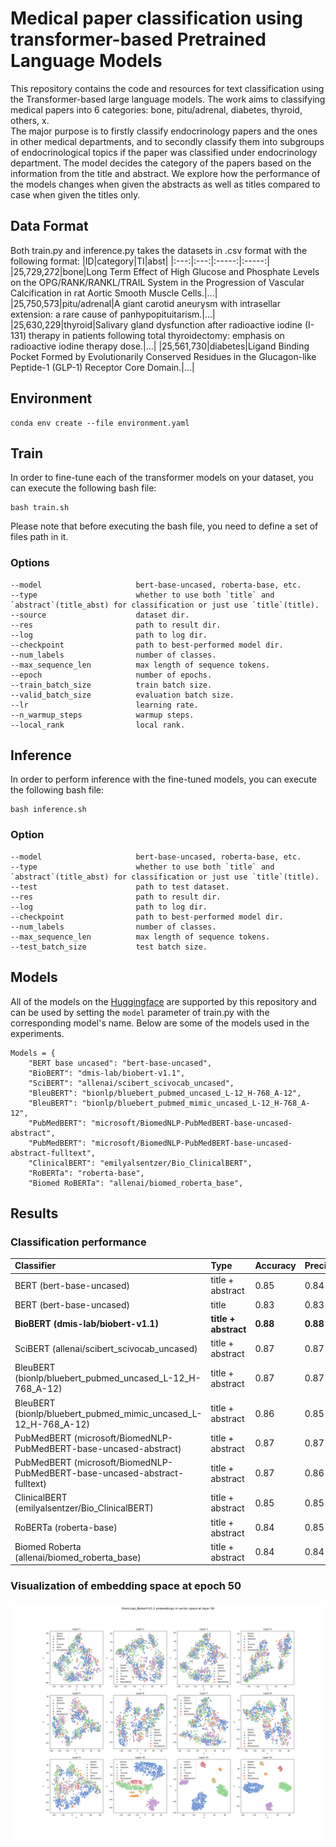 # Medical paper classification using transformer-based Pretrained Language Models
This repository contains the code and resources for text classification using the Transformer-based large language models. The work aims to classifying medical papers into 6 categories: bone, pitu/adrenal, diabetes, thyroid, others, x.     
The major purpose is to firstly classify endocrinology papers and the ones in other medical departments, and to secondly classify them into subgroups of endocrinological topics if the paper was classified under endocrinology department. The model decides the category of the papers based on the information from the title and abstract. We explore how the performance of the models changes when given the abstracts as well as titles compared to case when given the titles only. 

## Data Format
Both train.py and inference.py takes the datasets in .csv format with the following format:
|ID|category|TI|abst|
|:---:|:---:|:-----:|:-----:|
|25,729,272|bone|Long Term Effect of High Glucose and Phosphate Levels on the OPG/RANK/RANKL/TRAIL System in the Progression of Vascular Calcification in rat Aortic Smooth Muscle Cells.|...|
|25,750,573|pitu/adrenal|A giant carotid aneurysm with intrasellar extension: a rare cause of panhypopituitarism.|...|
|25,630,229|thyroid|Salivary gland dysfunction after radioactive iodine (I-131) therapy in patients following total thyroidectomy: emphasis on radioactive iodine therapy dose.|...|
|25,561,730|diabetes|Ligand Binding Pocket Formed by Evolutionarily Conserved Residues in the Glucagon-like Peptide-1 (GLP-1) Receptor Core Domain.|...|

## Environment
```shell
conda env create --file environment.yaml
```

## Train
In order to fine-tune each of the transformer models on your dataset, you can execute the following bash file:
```shell
bash train.sh
```
Please note that before executing the bash file, you need to define a set of files path in it.

### Options
```
--model                     bert-base-uncased, roberta-base, etc.
--type                      whether to use both `title` and `abstract`(title_abst) for classification or just use `title`(title).
--source                    dataset dir.
--res                       path to result dir.
--log                       path to log dir.
--checkpoint                path to best-performed model dir.
--num_labels                number of classes.
--max_sequence_len          max length of sequence tokens.
--epoch                     number of epochs.
--train_batch_size          train batch size.
--valid_batch_size          evaluation batch size.
--lr                        learning rate.
--n_warmup_steps            warmup steps.
--local_rank                local rank.
```
## Inference
In order to perform inference with the fine-tuned models, you can execute the following bash file:
```shell
bash inference.sh
```

### Option
```
--model                     bert-base-uncased, roberta-base, etc.
--type                      whether to use both `title` and `abstract`(title_abst) for classification or just use `title`(title).
--test                      path to test dataset.
--res                       path to result dir.
--log                       path to log dir.
--checkpoint                path to best-performed model dir.
--num_labels                number of classes.
--max_sequence_len          max length of sequence tokens.
--test_batch_size           test batch size.
```

## Models
All of the models on the [Huggingface](https://huggingface.co/transformers) are supported by this repository and can be used by setting the `model` parameter of train.py with the corresponding model's name. Below are some of the models used in the experiments.
```
Models = {
    "BERT base uncased": "bert-base-uncased",
    "BioBERT": "dmis-lab/biobert-v1.1",
    "SciBERT": "allenai/scibert_scivocab_uncased",
    "BleuBERT": "bionlp/bluebert_pubmed_uncased_L-12_H-768_A-12",
    "BleuBERT": "bionlp/bluebert_pubmed_mimic_uncased_L-12_H-768_A-12",
    "PubMedBERT": "microsoft/BiomedNLP-PubMedBERT-base-uncased-abstract",
    "PubMedBERT": "microsoft/BiomedNLP-PubMedBERT-base-uncased-abstract-fulltext",
    "ClinicalBERT": "emilyalsentzer/Bio_ClinicalBERT",
    "RoBERTa": "roberta-base",
    "Biomed RoBERTa": "allenai/biomed_roberta_base",
```
## Results
### Classification performance
<table class="tg">
  <tr>
    <td class="tg-fymr" rowspan="2"><b>Classifier</th>
    <td class="tg-fymr" rowspan="2"><b>Type</th>
    <td class="tg-fymr" rowspan="2"><b>Accuracy</th>
    <td class="tg-fymr" rowspan="2"><b>Precision</th>
    <td class="tg-fymr" rowspan="2"><b>Recall</th>
    <td class="tg-fymr" rowspan="2"><b>F1</th>
  </tr>
<tbody>
  <tr>
    <td class="tg-xnov">BERT (bert-base-uncased)</td>
    <td class="tg-xnov"> title + abstract </td>
    <td class="tg-xnov"> 0.85 </td>
    <td class="tg-xnov"> 0.84 </td>
    <td class="tg-xnov"> 0.85 </td>
    <td class="tg-xnov"> 0.85 </td>
  </tr>
    <tr>
    <td class="tg-xnov">BERT (bert-base-uncased)</td>
    <td class="tg-xnov"> title </td>
    <td class="tg-xnov"> 0.83 </td>
    <td class="tg-xnov"> 0.83 </td>
    <td class="tg-xnov"> 0.83 </td>
    <td class="tg-xnov"> 0.83 </td>
  </tr>

  <tr>
    <td class="tg-xnov"><b>BioBERT (dmis-lab/biobert-v1.1)</td>
    <td class="tg-xnov"><b> title + abstract </td>
    <td class="tg-xnov"><b> 0.88 </td>
    <td class="tg-xnov"><b> 0.88 </td>
    <td class="tg-xnov"><b> 0.88 </td>
    <td class="tg-xnov"><b> 0.88 </td>
  </tr>
  <tr>
    <td class="tg-xnov">SciBERT (allenai/scibert_scivocab_uncased)</td>
    <td class="tg-xnov"> title + abstract </td>
    <td class="tg-xnov"> 0.87 </td>
    <td class="tg-xnov"> 0.87 </td>
    <td class="tg-xnov"> 0.87 </td>
    <td class="tg-xnov"> 0.87 </td>
  </tr>
  <tr>
    <td class="tg-xnov">BleuBERT (bionlp/bluebert_pubmed_uncased_L-12_H-768_A-12)</td>
    <td class="tg-xnov"> title + abstract </td>
    <td class="tg-xnov"> 0.87 </td>
    <td class="tg-xnov"> 0.87 </td>
    <td class="tg-xnov"> 0.87 </td>
    <td class="tg-xnov"> 0.87 </td>
  </tr>
  <tr>
    <td class="tg-xnov">BleuBERT (bionlp/bluebert_pubmed_mimic_uncased_L-12_H-768_A-12)</td>
    <td class="tg-xnov"> title + abstract </td>
    <td class="tg-xnov"> 0.86 </td>
    <td class="tg-xnov"> 0.85 </td>
    <td class="tg-xnov"> 0.86 </td>
    <td class="tg-xnov"> 0.85 </td>
  </tr>
  <tr>
    <td class="tg-xnov">PubMedBERT (microsoft/BiomedNLP-PubMedBERT-base-uncased-abstract)</td>
    <td class="tg-xnov"> title + abstract </td>
    <td class="tg-xnov"> 0.87 </td>
    <td class="tg-xnov"> 0.87 </td>
    <td class="tg-xnov"> 0.87 </td>
    <td class="tg-xnov"> 0.87 </td>
  </tr>
  <tr>
    <td class="tg-xnov">PubMedBERT (microsoft/BiomedNLP-PubMedBERT-base-uncased-abstract-fulltext)</td>
    <td class="tg-xnov"> title + abstract </td>
    <td class="tg-xnov"> 0.87 </td>
    <td class="tg-xnov"> 0.86 </td>
    <td class="tg-xnov"> 0.87 </td>
    <td class="tg-xnov"> 0.86 </td>
  </tr>
  <tr>
    <td class="tg-xnov">ClinicalBERT (emilyalsentzer/Bio_ClinicalBERT)</td>
    <td class="tg-xnov"> title + abstract </td>
    <td class="tg-xnov"> 0.85 </td>
    <td class="tg-xnov"> 0.85 </td>
    <td class="tg-xnov"> 0.85 </td>
    <td class="tg-xnov"> 0.85 </td>
  </tr>
  <tr>
    <td class="tg-xnov">RoBERTa (roberta-base)</td>
    <td class="tg-xnov"> title + abstract </td>
    <td class="tg-xnov"> 0.84 </td>
    <td class="tg-xnov"> 0.85 </td>
    <td class="tg-xnov"> 0.84 </td>
    <td class="tg-xnov"> 0.84 </td>
  </tr>
  <tr>
    <td class="tg-xnov">Biomed Roberta (allenai/biomed_roberta_base)</td>
    <td class="tg-xnov"> title + abstract </td>
    <td class="tg-xnov"> 0.84 </td>
    <td class="tg-xnov"> 0.84 </td>
    <td class="tg-xnov"> 0.84 </td>
    <td class="tg-xnov"> 0.84 </td>
  </tr>
</tbody>
</table>

### Visualization of embedding space at epoch 50
<img src="./imgs/layerwise_embeddings_epoch_50.png">